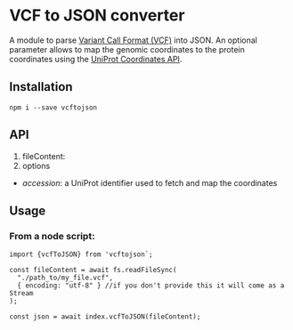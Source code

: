 # VCF to JSON converter
A module to parse [Variant Call Format (VCF)](https://en.wikipedia.org/wiki/Variant_Call_Format) into JSON. An optional parameter allows to map the genomic coordinates to the protein coordinates using the [UniProt Coordinates API](https://www.ebi.ac.uk/proteins/api/doc/).

## Installation
`npm i --save vcftojson`

## API
1. fileContent:
2. options
  - *accession*: a UniProt identifier used to fetch and map the coordinates

## Usage
### From a node script:
```
import {vcfToJSON} from 'vcftojson`;

const fileContent = await fs.readFileSync(
  "./path_to/my_file.vcf",
  { encoding: "utf-8" } //if you don't provide this it will come as a Stream
);

const json = await index.vcfToJSON(fileContent);
```
